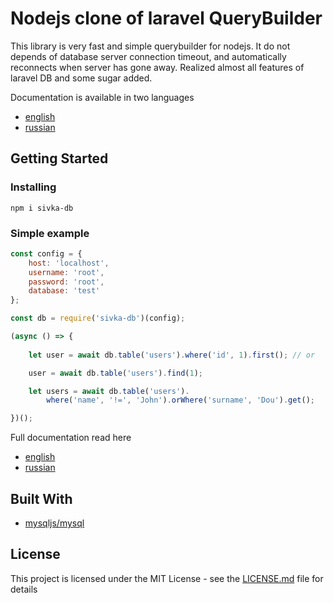 # Nodejs clone of laravel QueryBuilder

This library is very fast and simple querybuilder for nodejs.
It do not depends of database server connection timeout, and automatically reconnects when server has gone away. Realized almost all features of laravel DB and some sugar added.

Documentation is available in two languages

- [english](./docs/en/syntax.md)
- [russian](./docs/ru/syntax.md)

## Getting Started

### Installing
```
npm i sivka-db
```

### Simple example

```js
const config = {
    host: 'localhost',
    username: 'root',
    password: 'root',
    database: 'test'
};

const db = require('sivka-db')(config);

(async () => {
	
	let user = await db.table('users').where('id', 1).first(); // or

	user = await db.table('users').find(1);

	let users = await db.table('users').
		where('name', '!=', 'John').orWhere('surname', 'Dou').get(); 

})();
```

Full documentation read here

- [english](./docs/en/syntax.md)
- [russian](./docs/ru/syntax.md)

## Built With

* [mysqljs/mysql](https://github.com/mysqljs/mysql)
 


## License

This project is licensed under the MIT License - see the [LICENSE.md](LICENSE.md) file for details


